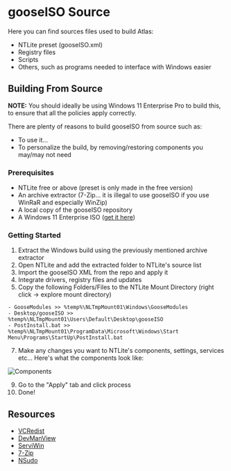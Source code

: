 # gooseISO Source
Here you can find sources files used to build Atlas:
- NTLite preset (gooseISO.xml)
- Registry files
- Scripts
- Others, such as programs needed to interface with Windows easier

## Building From Source

**NOTE:** You should ideally be using Windows 11 Enterprise Pro to build this, to ensure that all the policies apply correctly.

There are plenty of reasons to build gooseISO from source such as:
- To use it...
- To personalize the build, by removing/restoring components you may/may not need

### Prerequisites
- NTLite free or above (preset is only made in the free version)
- An archive extractor (7-Zip... it is illegal to use gooseISO if you use WinRaR and especially WinZip)
- A local copy of the gooseISO repository
- A Windows 11 Enterprise ISO ([get it here](https://www.microsoft.com/en-us/evalcenter/download-windows-11-enterprise))

### Getting Started
1. Extract the Windows build using the previously mentioned archive extractor
2. Open NTLite and add the extracted folder to NTLite's source list
3. Import the gooseISO XML from the repo and apply it
4. Integrate drivers, registry files and updates
5. Copy the following Folders/Files to the NTLite Mount Directory (right click -> explore mount directory)
  ```
  - GooseModules >> %temp%\NLTmpMount01\Windows\GooseModules
  - Desktop/gooseISO >> %temp%\NLTmpMount01\Users\Default\Desktop\gooseISO
  - PostInstall.bat >> %temp%\NLTmpMount01\ProgramData\Microsoft\Windows\Start Menu\Programs\StartUp\PostInstall.bat
  ```
7. Make any changes you want to NTLite's components, settings, services etc... Here's what the components look like:

![Components](https://cdn.discordapp.com/attachments/779004051337117776/984919398982746203/NTLite_Q2pODNHjE6.png)

9. Go to the "Apply" tab and click process
10. Done!

## Resources
- [VCRedist](https://github.com/abbodi1406/vcredist)
- [DevManView](https://www.nirsoft.net/utils/device_manager_view.html)
- [ServiWin](https://www.nirsoft.net/utils/serviwin.html)
- [7-Zip](https://www.7-zip.org)
- [NSudo](https://github.com/m2team/NSudo)